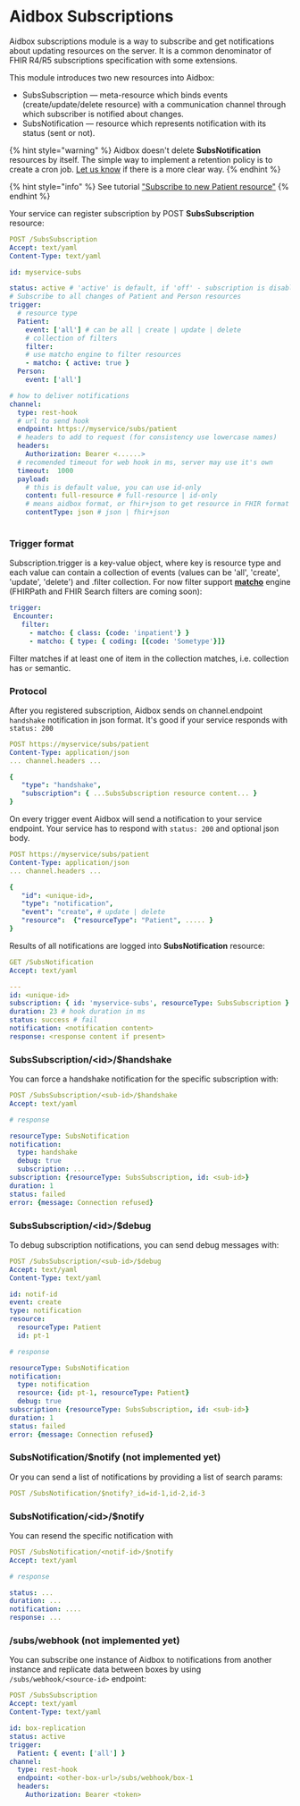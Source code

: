 # Aidbox Subscriptions

Aidbox subscriptions module is a way to subscribe and get notifications about updating resources on the server. It is a common denominator of FHIR R4/R5 subscriptions specification with some extensions.

This module introduces two new resources into Aidbox:

* SubsSubscription — meta-resource which binds events (create/update/delete resource) with a communication channel through which subscriber is notified about changes.
* SubsNotification — resource which represents notification with its status (sent or not).

{% hint style="warning" %}
Aidbox doesn't delete **SubsNotification** resources by itself. The simple way to implement a retention policy is to create a cron job. [Let us know](https://t.me/aidbox) if there is a more clear way.
{% endhint %}

{% hint style="info" %}
See tutorial ["Subscribe to new Patient resource"](../../tutorials/subscriptions/subscribe-to-new-patient-resource.md)
{% endhint %}

Your service can register subscription by POST **SubsSubscription** resource:

```yaml
POST /SubsSubscription
Accept: text/yaml
Content-Type: text/yaml

id: myservice-subs

status: active # 'active' is default, if 'off' - subscription is disabled
# Subscribe to all changes of Patient and Person resources
trigger:
  # resource type
  Patient: 
    event: ['all'] # can be all | create | update | delete
    # collection of filters
    filter:
    # use matcho engine to filter resources
    - matcho: { active: true }
  Person:
    event: ['all']

# how to deliver notifications
channel:
  type: rest-hook 
  # url to send hook
  endpoint: https://myservice/subs/patient
  # headers to add to request (for consistency use lowercase names)
  headers:
    Authorization: Bearer <......>
  # recomended timeout for web hook in ms, server may use it's own
  timeout:  1000
  payload:
    # this is default value, you can use id-only
    content: full-resource # full-resource | id-only
    # means aidbox format, or fhir+json to get resource in FHIR format
    contentType: json # json | fhir+json
   

```

### Trigger format

Subscription.trigger is a key-value object, where key is resource type and each value can contain a collection of events (values can be 'all', 'create', 'update', 'delete') and .filter collection. For now filter support [**matcho**](../../app-development-guides/usdmatcho.md) engine (FHIRPath and FHIR Search filters are coming soon):

```yaml
trigger:
 Encounter:
   filter:
     - matcho: { class: {code: 'inpatient'} }
     - matcho: { type: { coding: [{code: 'Sometype'}]}
```

Filter matches if at least one of item in the collection matches, i.e. collection has `or` semantic.

### Protocol

After you registered subscription, Aidbox sends on channel.endpoint `handshake` notification in json format. It's good if your service responds with `status: 200`

```yaml
POST https://myservice/subs/patient
Content-Type: application/json
... channel.headers ...

{
   "type": "handshake",
   "subscription": { ...SubsSubscription resource content... }
}
```

On every trigger event Aidbox will send a notification to your service endpoint. Your service has to respond with `status: 200` and optional json body.

```yaml
POST https://myservice/subs/patient
Content-Type: application/json
... channel.headers ...

{
   "id": <unique-id>,
   "type": "notification",
   "event": "create", # update | delete
   "resource":  {"resourceType": "Patient", ..... }
}
```

Results of all notifications are logged into **SubsNotification** resource:

```yaml
GET /SubsNotification
Accept: text/yaml

---
id: <unique-id>
subscription: { id: 'myservice-subs', resourceType: SubsSubscription }
duration: 23 # hook duration in ms
status: success # fail
notification: <notification content>
response: <response content if present>
```

### SubsSubscription/\<id>/$handshake

You can force a handshake notification for the specific subscription with:

```yaml
POST /SubsSubscription/<sub-id>/$handshake
Accept: text/yaml

# response

resourceType: SubsNotification
notification:
  type: handshake
  debug: true
  subscription: ...
subscription: {resourceType: SubsSubscription, id: <sub-id>}
duration: 1
status: failed
error: {message: Connection refused}
```

### SubsSubscription/\<id>/$debug

To debug subscription notifications, you can send debug messages with:

```yaml
POST /SubsSubscription/<sub-id>/$debug
Accept: text/yaml
Content-Type: text/yaml

id: notif-id
event: create
type: notification
resource: 
  resourceType: Patient
  id: pt-1

# response

resourceType: SubsNotification
notification:
  type: notification
  resource: {id: pt-1, resourceType: Patient}
  debug: true
subscription: {resourceType: SubsSubscription, id: <sub-id>}
duration: 1
status: failed
error: {message: Connection refused}
```

### SubsNotification/$notify (not implemented yet)

Or you can send a list of notifications by providing a list of search params:

```yaml
POST /SubsNotification/$notify?_id=id-1,id-2,id-3
```

### SubsNotification/\<id>/$notify

You can resend the specific notification with

```yaml
POST /SubsNotification/<notif-id>/$notify
Accept: text/yaml

# response

status: ...
duration: ...
notification: ....
response: ...
```

### /subs/webhook (not implemented yet)

You can subscribe one instance of Aidbox to notifications from another instance and replicate data between boxes by using `/subs/webhook/<source-id>` endpoint:

```yaml
POST /SubsSubscription
Accept: text/yaml
Content-Type: text/yaml

id: box-replication
status: active
trigger:
  Patient: { event: ['all'] }
channel:
  type: rest-hook
  endpoint: <other-box-url>/subs/webhook/box-1
  headers:
    Authorization: Bearer <token>

```
